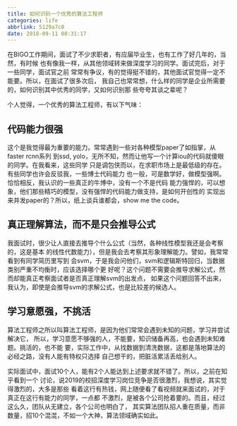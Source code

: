 ```yaml
---
title: 如何识别一个优秀的算法工程师
categories: life
abbrlink: 5129a7c0
date: 2018-09-11 00:31:17
---
```

在BIGO工作期间，面试了不少求职者，有应届毕业生，也有工作了好几年的，当然，有时候
也有像我一样，从其他领域转来做深度学习的同学。面试完后，对于一些同学，面试官之前
常常有争议，有的觉得挺不错的，其他面试官觉得一定不能要。所以，在面试了很多次后，
我自己也常常想，什么样的同学是企业所需要的，如何识别其中优秀的同学，又如何识别那
些夸夸其谈之辈呢？

个人觉得，一个优秀的算法工程师，有以下气味：
## 代码能力很强
这个是我觉得最为重要的能力。常常遇到一些对各种模型paper了如指掌，从faster rcnn系列
到ssd, yolo，无所不知，然而让他写一个计算iou的代码就傻眼的同学。在我看来，这些同学
只是调包侠而以，在求职市场上是最低级的存在。有些同学也许会反驳我，一些博士代码能力
也一般，可是数学好，做模型强啊。恰恰相反，我认识的一些真正的牛博中，没有一个不是代码
能力强悍的，可以想象，他们那些精巧的模型，没有强悍的代码能力做支持，是如何开创性的
实现出来并发paper的？所以，纸上谈兵谁都会，show me the code。

## 真正理解算法，而不是只会推导公式
我面试时，很少让人直接去推导个什么公式（当然，各种线性模型我还是会考察的，这是基本
的线性代数能力），但是我会去考察其形象理解能力。譬如，我常常看到有同学简历里写到
会svm，于是我会问他们，svm和逻辑斯特回归，当数据类别严重不均衡时，应该选择哪个更
好呢？这个问题不需要会推导求解公式，然而却能真正考察面试者是否真正理解svm的出发点，
如果这个问题回答不出来，我认为，即使是会推导svm的求解公式，也是比较差的候选人。

## 学习意愿强，不挑活
算法工程师之所以叫算法工程师，是因为他们常常会遇到未知的问题，学习并尝试解决它，
所以，学习意愿不够强的人，不能要，知识储备再高，也会遇到未知难题。挑活的，也不能
要，实际工作中，从找数据到清洗数据，这都是落地算法的必经之路，没有人能有特权只选择
自己想干的，把脏活累活丢给别人。

实际面试中，面试10个人，能有2个人能达到上述要求就不错了。所以，之前在知乎看到一个
讨论，说2019的校招深度学习岗位竞争是否很激烈，我想说，其实觉得激烈的，大多是那些
看着这行有热钱，网上随便看了看视频就来面试的，对于真正在这行有能力的同学，一点都
不激烈，是被各个公司抢着要的。而且，经过这么久，团队从无建立，各个公司也明白了，
其实算法团队招人重在质量，而非数量，招10个混混，不如一个大神，算法领域确实如此。
